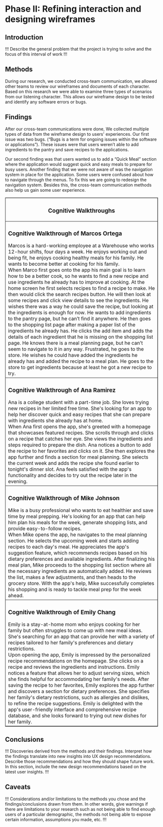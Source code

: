 # Phase II: Refining interaction and designing wireframes

## Introduction

!!! Describe the general problem that the project is trying to solve and the focus of this interval of work !!!

## Methods

During our research, we conducted cross-team communication, we allowed other teams to review our wireframes and documents of each character. Based on this research we were able to examine three types of scenarios from our listening character. This allows our wireframe design to be tested and identify any software errors or bugs.
## Findings

After our cross-team communications were done, We collected multiple types of data from the wireframe design to users' experiences. Our first issue was two bugs. (“Bugs is a term for ongoing issues within the software or applications”). These issues were that users weren’t able to add ingredients to the pantry and save recipes to the applications. 

Our second finding was that users wanted us to add a “Quick Meal” section where the application would suggest quick and easy meals to prepare for busy users. Another finding that we were not aware of was the navigation system in place for the application. Some users were confused about how to navigate through the menus. To fix this we are going to redesign the navigation system. Besides this, the cross-team communication methods also help us gain some user experience.

<table border="1" align="center">
  <thead>
    <tr>
      <th>
        <div align="center">
          <h3>Cognitive Walkthroughs</h3>
        </div>
      </th>
    </tr>
  </thead>
  <tbody>
    <tr>
      <td>
        <h3>Cognitive Walkthrough of Marcos Ortega</h3>
        Marcos is a hard-working employee at a Warehouse who works 12-hour shifts, four days a week. He enjoys working out and being fit, he enjoys cooking healthy meals for his family. He wants to become better at cooking for his family.<br>
        When Marco first goes onto the app his main goal is to learn how to be a better cook, so he wants to find a new recipe and use ingredients he already has to improve at cooking. At the home screen he first selects recipes to find a recipe to make. He then would click the search recipes button. He will then look at some recipes and click view details to see the ingredients. He wishes there was a way he could save the recipe, but looking at the ingredients is enough for now. He wants to add ingredients to the pantry page, but he can’t find it anywhere. He then goes to the shopping list page after making a paper list of the ingredients he already has. He clicks the add item and adds the details of each ingredient that he is missing on the shopping list page. He knows there is a meal planning page, but he can’t seem to navigate to it in any way. Frustrated, he goes to the store. He wishes he could have added the ingredients he already has and added the recipe to a meal plan. He goes to the store to get ingredients because at least he got a new recipe to try.
      </td>
    </tr>
    <tr>
      <td>
        <h3>Cognitive Walkthrough of Ana Ramirez</h3>
        Ana is a college student with a part-time job. She loves trying new recipes in her limited free time. She's looking for an app to help her discover quick and easy recipes that she can prepare with ingredients she already has at home.<br>
        When Ana first opens the app, she's greeted with a homepage that showcases featured recipes. She scrolls through and clicks on a recipe that catches her eye. She views the ingredients and steps required to prepare the dish. Ana notices a button to add the recipe to her favorites and clicks on it. She then explores the app further and finds a section for meal planning. She selects the current week and adds the recipe she found earlier to tonight's dinner slot. Ana feels satisfied with the app's functionality and decides to try out the recipe later in the evening.
      </td>
    </tr>
    <tr>
      <td>
        <h3>Cognitive Walkthrough of Mike Johnson</h3>
        Mike is a busy professional who wants to eat healthier and save time by meal prepping. He's looking for an app that can help him plan his meals for the week, generate shopping lists, and provide easy-to-follow recipes.<br>
        When Mike opens the app, he navigates to the meal planning section. He selects the upcoming week and starts adding recipes to each day's meal. He appreciates the app's suggestion feature, which recommends recipes based on his dietary preferences and available ingredients. After finalizing his meal plan, Mike proceeds to the shopping list section where all the necessary ingredients are automatically added. He reviews the list, makes a few adjustments, and then heads to the grocery store. With the app's help, Mike successfully completes his shopping and is ready to tackle meal prep for the week ahead.
      </td>
    </tr>
    <tr>
      <td>
        <h3>Cognitive Walkthrough of Emily Chang</h3>
        Emily is a stay-at-home mom who enjoys cooking for her family but often struggles to come up with new meal ideas. She's searching for an app that can provide her with a variety of recipes tailored to her family's preferences and dietary restrictions.<br>
        Upon opening the app, Emily is impressed by the personalized recipe recommendations on the homepage. She clicks on a recipe and reviews the ingredients and instructions. Emily notices a feature that allows her to adjust serving sizes, which she finds helpful for accommodating her family's needs. After saving the recipe to her favorites, Emily explores the app further and discovers a section for dietary preferences. She specifies her family's dietary restrictions, such as allergies and dislikes, to refine the recipe suggestions. Emily is delighted with the app's user-friendly interface and comprehensive recipe database, and she looks forward to trying out new dishes for her family.
      </td>
    </tr>
  </tbody>
</table>






## Conclusions

!!! Discoveries derived from the methods and their findings. Interpret how the findings translate into new insights into UX design recommendations. Describe those recommendations and how they should shape future work. In this section, include the new design recommendations based on the latest user insights. !!!

## Caveats

!!! Considerations and/or limitations to the methods you chose and the findings/conclusions drawn from them. In other words, give warnings if there are limitations to your research such as not being able to find enough users of a particular demographic, the methods not being able to expose certain information, assumptions you made, etc. !!!
